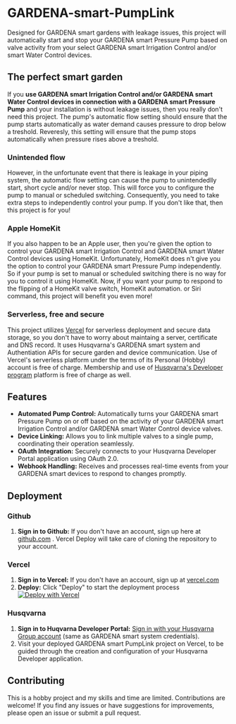 # GARDENA-smart-PumpLink
Designed for GARDENA smart gardens with leakage issues, this project will automatically start and stop your GARDENA smart Pressure Pump based on valve activity from your select GARDENA smart Irrigation Control and/or smart Water Control devices.

## The perfect smart garden
If you **use GARDENA smart Irrigation Control and/or GARDENA smart Water Control devices in connection with a GARDENA smart Pressure Pump** and your installation is without leakage issues, then you really don't need this project. The pump's automatic flow setting should ensure that the pump starts automatically as water demand causes pressure to drop below a treshold. Reveresly, this setting will ensure that the pump stops automatically when pressure rises above a treshold.  

### Unintended flow
However, in the unfortunate event that there is leakage in your piping system, the automatic flow setting can cause the pump to unintendedlly start, short cycle and/or never stop. This will force you to configure the pump to manual or scheduled switching. Consequently, you need to take extra steps to independently control your pump. If you don't like that, then this project is for you! 

### Apple HomeKit 
If you also happen to be an Apple user, then you're given the option to control your GARDENA smart Irrigation Control and GARDENA smart Water Control devices using HomeKit. Unfortunately, HomeKit does n't give you the option to control your GARDENA smart Pressure Pump independently. So if your pump is set to manual or scheduled switching there is no way for you to control it using HomeKit. Now, if you want your pump to respond to the flipping of a HomeKit valve switch, HomeKit automation. or Siri command, this project will benefit you even more!   

### Serverless, free and secure
This project utilizes [Vercel](https://vercel.com) for serverless deployment and secure data storage, so you don't have to worry about maintaing a server, certificate and DNS record. It uses Husqvarna's GARDENA smart system and Authentiation APIs for secure garden and device communication. Use of Vercel's serverless platform under the terms of its Personal (Hobby) account is free of charge. Membership and use of [Husqvarna's Developer program](https://developer.husqvarnagroup.cloud) platform is free of charge as well.     

## Features

+ **Automated Pump Control:** Automatically turns your GARDENA smart Pressure Pump on or off based on the activity of your GARDENA smart Irrigation Control and/or GARDENA smart Water Control device valves.
+ **Device Linking:** Allows you to link multiple valves to a single pump, coordinating their operation seamlessly.
+ **OAuth Integration:** Securely connects to your Husqvarna Developer Portal application using OAuth 2.0.
+ **Webhook Handling:** Receives and processes real-time events from your GARDENA smart devices to respond to changes promptly.

## Deployment

### Github
1. **Sign in to Github:** If you don't have an account, sign up here at [github.com](https://github.com/signup) . Vercel Deploy will take care of cloning the repository to your account.
   
### Vercel
1. **Sign in to Vercel:** If you don't have an account, sign up at [vercel.com](https://vercel.com/signup)
2. **Deploy:** Click "Deploy" to start the deployment process [![Deploy with Vercel](https://vercel.com/button)](https://vercel.com/new/clone?repository-url=https%3A%2F%2Fgithub.com%2FBarloew%2FGARDENA-smart-PumpLink&project-name=my-gardena-smart-pumplink&repository-name=gardena-smart-pumplink)

### Husqvarna
1. **Sign in to Huqvarna Developer Portal:** [Sign in with your Husqvarna Group account](https://developer.husqvarnagroup.cloud/docs/get-started#1log-in-with-your-husqvarna-group-account-same-as-husqvarna-automower-connect-and-gardena-smart-system-credentials) (same as GARDENA smart system credentials).
2. Visit your deployed GARDENA smart PumpLink project on Vercel, to be guided through the creation and configuration of your Husqvarna Developer application.

## Contributing
This is a hobby project and my skills and time are limited. Contributions are welcome! If you find any issues or have suggestions for improvements, please open an issue or submit a pull request.
